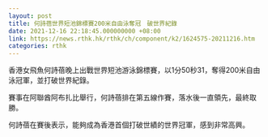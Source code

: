 ```yaml
---
layout: post
title: 何詩蓓世界短池錦標賽200米自由泳奪冠　破世界紀錄
date: 2021-12-16 22:18:45.000000000 +08:00
link: https://news.rthk.hk/rthk/ch/component/k2/1624575-20211216.htm
categories: rthk
---
```


香港女飛魚何詩蓓晚上出戰世界短池游泳錦標賽，以1分50秒31，奪得200米自由泳冠軍，並打破世界紀錄。

賽事在阿聯酋阿布扎比舉行，何詩蓓排在第五線作賽，落水後一直領先，最終取勝。

何詩蓓在賽後表示，能夠成為香港首個打破世績的世界冠軍，感到非常高興。
